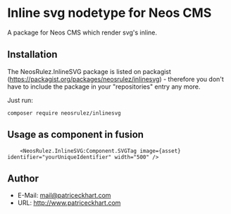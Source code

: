 # Inline svg nodetype for Neos CMS

A package for Neos CMS which render svg's inline.

## Installation

The NeosRulez.InlineSVG package is listed on packagist (https://packagist.org/packages/neosrulez/inlinesvg) - therefore you don't have to include the package in your "repositories" entry any more.

Just run:

```
composer require neosrulez/inlinesvg
```

## Usage as component in fusion

```
    <NeosRulez.InlineSVG:Component.SVGTag image={asset} identifier="yourUniqueIdentifier" width="500" />
```

## Author

* E-Mail: mail@patriceckhart.com
* URL: http://www.patriceckhart.com 